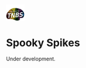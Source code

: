 <p align="left"><img src="./app/images/tnbs_logo_cropped.png" width="10%"/></p>
<h1>Spooky Spikes</h1>
<p>
    Under development.
</p>